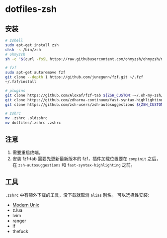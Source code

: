 # dotfiles-zsh

## 安装

```sh
# zshell
sudo apt-get install zsh
chsh -s /bin/zsh
# ohmyzsh
sh -c "$(curl -fsSL https://raw.githubusercontent.com/ohmyzsh/ohmyzsh/master/tools/install.sh)"

# fzf
sudo apt-get autoremove fzf
git clone --depth 1 https://github.com/junegunn/fzf.git ~/.fzf
~/.fzf/install

# plugins
git clone https://github.com/Aloxaf/fzf-tab ${ZSH_CUSTOM:-~/.oh-my-zsh/custom}/plugins/fzf-tab
git clone https://github.com/zdharma-continuum/fast-syntax-highlighting.git ${ZSH_CUSTOM:-$HOME/.oh-my-zsh/custom}/plugins/fast-syntax-highlighting
git clone https://github.com/zsh-users/zsh-autosuggestions ${ZSH_CUSTOM:-~/.oh-my-zsh/custom}/plugins/zsh-autosuggestions

# zshrc
mv .zshrc .oldzshrc
mv dotfiles/.zshrc .zshrc
```

## 注意

1. 需要重启终端。
2. 安装 fzf-tab 需要先更新最新版本的 fzf，插件加载位置要在 `compinit` 之后，在
`zsh-autosuggestions` 和
`fast-syntax-highlighting` 之前。

## 工具

 `.zshrc` 中有额外下载的工具，没下载就取消 `alias` 别名。
 可以选择性安装:

- [Modern Unix](https://github.com/ibraheemdev/modern-unix)
- z.lua
- lvim
- ranger
- lf
- thefuck
